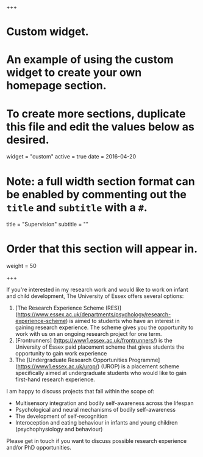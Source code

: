 +++
# Custom widget.
# An example of using the custom widget to create your own homepage section.
# To create more sections, duplicate this file and edit the values below as desired.
widget = "custom"
active = true
date = 2016-04-20

# Note: a full width section format can be enabled by commenting out the `title` and `subtitle` with a `#`.
title = "Supervision"
subtitle = ""

# Order that this section will appear in.
weight = 50

+++

If you're interested in my research work and would like to work on infant and child development, The University of Essex offers several options:

1. [The Research Experience Scheme (RES)] (https://www.essex.ac.uk/departments/psychology/research-experience-scheme) is aimed to students who have an interest in gaining research experience. The scheme gives you the opportunity to work with us on an ongoing research project for one term.
2. [Frontrunners] (https://www1.essex.ac.uk/frontrunners/) is the University of Essex paid placement scheme that gives students the opportunity to gain work experience
3. The [Undergraduate Research Opportunities Programme] (https://www1.essex.ac.uk/urop/) (UROP)  is a placement scheme specifically aimed at undergraduate students who would like to gain first-hand research experience.

I am happy to discuss projects that fall within the scope of:

- Multisensory integration and bodily self-awareness across the lifespan
- Psychological and neural mechanisms of bodily self-awareness 
- The development of self-recognition 
- Interoception and eating behaviour in infants and young children (psychophysiology and behaviour)
 
Please get in touch if you want to discuss possible research experience and/or PhD opportunities.